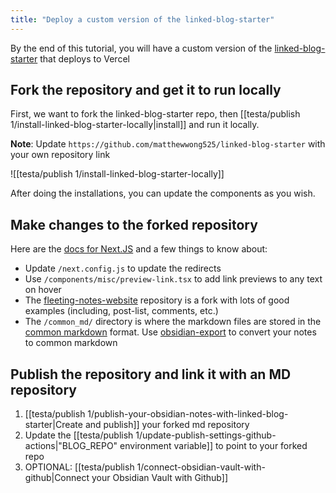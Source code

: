```yaml
---
title: "Deploy a custom version of the linked-blog-starter"
---
```

By the end of this tutorial, you will have a custom version of the [linked-blog-starter](https://github.com/matthewwong525/linked-blog-starter) that deploys to Vercel

## Fork the repository and get it to run locally
First, we want to fork the linked-blog-starter repo, then [[testa/publish 1/install-linked-blog-starter-locally|install]] and run it locally.

**Note**: Update `https://github.com/matthewwong525/linked-blog-starter` with your own repository link

![[testa/publish 1/install-linked-blog-starter-locally]]

After doing the installations, you can update the components as you wish. 

## Make changes to the forked repository
Here are the [docs for Next.JS](https://nextjs.org/docs) and a few things to know about:
- Update `/next.config.js` to update the redirects
- Use `/components/misc/preview-link.tsx` to add link previews to any text on hover
- The [fleeting-notes-website](https://github.com/fleetingnotes/fleeting-notes-website) repository is a fork with lots of good examples (including, post-list, comments, etc.)
- The `/common_md/` directory is where the markdown files are stored in the [common markdown](https://commonmark.org/) format. Use [obsidian-export](https://github.com/zoni/obsidian-export) to convert your notes to common markdown

## Publish the repository and link it with an MD repository
1.  [[testa/publish 1/publish-your-obsidian-notes-with-linked-blog-starter|Create and publish]] your forked md repository
2. Update the [[testa/publish 1/update-publish-settings-github-actions|"BLOG_REPO" environment variable]] to point to your forked repo
3. OPTIONAL: [[testa/publish 1/connect-obsidian-vault-with-github|Connect your Obsidian Vault with Github]]

